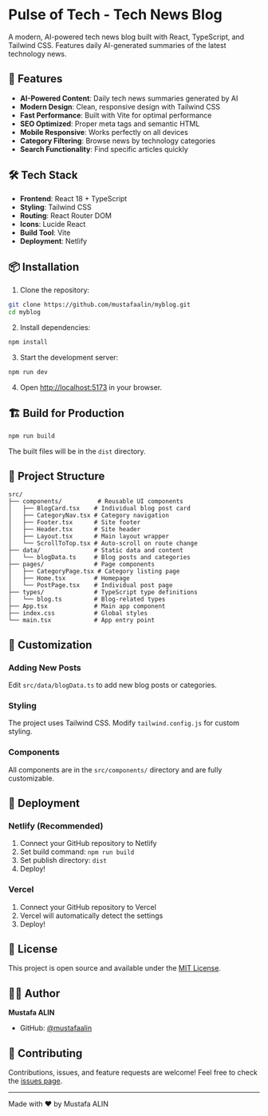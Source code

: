 # Pulse of Tech - Tech News Blog

A modern, AI-powered tech news blog built with React, TypeScript, and Tailwind CSS. Features daily AI-generated summaries of the latest technology news.

## 🚀 Features 

- **AI-Powered Content**: Daily tech news summaries generated by AI
- **Modern Design**: Clean, responsive design with Tailwind CSS
- **Fast Performance**: Built with Vite for optimal performance
- **SEO Optimized**: Proper meta tags and semantic HTML
- **Mobile Responsive**: Works perfectly on all devices
- **Category Filtering**: Browse news by technology categories
- **Search Functionality**: Find specific articles quickly

## 🛠️ Tech Stack

- **Frontend**: React 18 + TypeScript
- **Styling**: Tailwind CSS
- **Routing**: React Router DOM
- **Icons**: Lucide React
- **Build Tool**: Vite
- **Deployment**: Netlify

## 📦 Installation

1. Clone the repository:
```bash
git clone https://github.com/mustafaalin/myblog.git
cd myblog
```

2. Install dependencies:
```bash
npm install
```

3. Start the development server:
```bash
npm run dev
```

4. Open [http://localhost:5173](http://localhost:5173) in your browser.

## 🏗️ Build for Production

```bash
npm run build
```

The built files will be in the `dist` directory.

## 📁 Project Structure

```
src/
├── components/          # Reusable UI components
│   ├── BlogCard.tsx    # Individual blog post card
│   ├── CategoryNav.tsx # Category navigation
│   ├── Footer.tsx      # Site footer
│   ├── Header.tsx      # Site header
│   ├── Layout.tsx      # Main layout wrapper
│   └── ScrollToTop.tsx # Auto-scroll on route change
├── data/               # Static data and content
│   └── blogData.ts     # Blog posts and categories
├── pages/              # Page components
│   ├── CategoryPage.tsx # Category listing page
│   ├── Home.tsx        # Homepage
│   └── PostPage.tsx    # Individual post page
├── types/              # TypeScript type definitions
│   └── blog.ts         # Blog-related types
├── App.tsx             # Main app component
├── index.css           # Global styles
└── main.tsx            # App entry point
```

## 🎨 Customization

### Adding New Posts
Edit `src/data/blogData.ts` to add new blog posts or categories.

### Styling
The project uses Tailwind CSS. Modify `tailwind.config.js` for custom styling.

### Components
All components are in the `src/components/` directory and are fully customizable.

## 🚀 Deployment

### Netlify (Recommended)
1. Connect your GitHub repository to Netlify
2. Set build command: `npm run build`
3. Set publish directory: `dist`
4. Deploy!

### Vercel
1. Connect your GitHub repository to Vercel
2. Vercel will automatically detect the settings
3. Deploy!

## 📝 License

This project is open source and available under the [MIT License](LICENSE).

## 👨‍💻 Author

**Mustafa ALIN**
- GitHub: [@mustafaalin](https://github.com/mustafaalin)

## 🤝 Contributing

Contributions, issues, and feature requests are welcome! Feel free to check the [issues page](https://github.com/mustafaalin/myblog/issues).

---

Made with ❤️ by Mustafa ALIN
